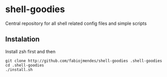 # shell-goodies
Central repository for all shell related config files and simple scripts

## Instalation

Install zsh first and then

```
git clone http://github.com/fabiojmendes/shell-goodies .shell-goodies
cd .shell-goodies
./install.sh
```
